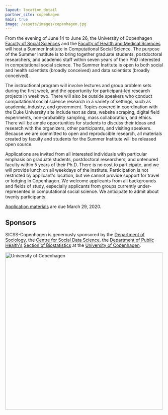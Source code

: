 ```yaml
---
layout: location_detail
partner_site: copenhagen
main: true
image: /assets/images/copenhagen.jpg
---
```


From the evening of June 14 to June 26, the University of Copenhagen [Faculty of Social Sciences](https://socialsciences.ku.dk/) and the [Faculty of Health and Medical Sciences](https://healthsciences.ku.dk/) will host a Summer Institute in Computational Social Science. The purpose of the Summer Institute is to bring together graduate students, postdoctoral researchers, and academic staff within seven years of their PhD interested in computational social science. The Summer Institute is open to both social and health scientists (broadly conceived) and data scientists (broadly conceived). 

The instructional program will involve lectures and group problem sets during the first week, and the opportunity for participant-led research projects in week two. There will also be outside speakers who conduct computational social science research in a variety of settings, such as academia, industry, and government. Topics covered in coordination with the Duke University site include text as data, website scraping, digital field experiments, non-probability sampling, mass collaboration, and ethics. There will be ample opportunities for students to discuss their ideas and research with the organizers, other participants, and visiting speakers. Because we are committed to open and reproducible research, all materials created by faculty and students for the Summer Institute will be released open source. 

Applications are invited from all interested individuals with particular emphasis on graduate students, postdoctoral researchers, and untenured faculty within 5 years of their Ph.D. There is no cost to participate, and we will provide lunch on all weekdays of the institute. Participation is not restricted by applicant's location, but we cannot provide support for travel or lodging in Copenhagen. We welcome applicants from all backgrounds and fields of study, especially applicants from groups currently under-represented in computational social science. We anticipate to admit about twenty participants.

[Application materials](https://compsocialscience.github.io/summer-institute/2020/copenhagen/apply) are due March 29, 2020.

## Sponsors

SICSS-Copenhagen is generously sponsored by the [Department of Sociology](https://sociology.ku.dk), the [Centre for Social Data Science](https://sodas.ku.dk/), the [Department of Public Health's](https://publichealth.ku.dk/) [Section of Biostatistics](https://biostat.ku.dk/) at the [University of Copenhagen](https://www.ku.dk/english/).

<img class="img-responsive" alt="University of Copenhagen" src="{{ site.baseurl }}{% link 2020/copenhagen/images/ku-logo.png %}" width = "500">
